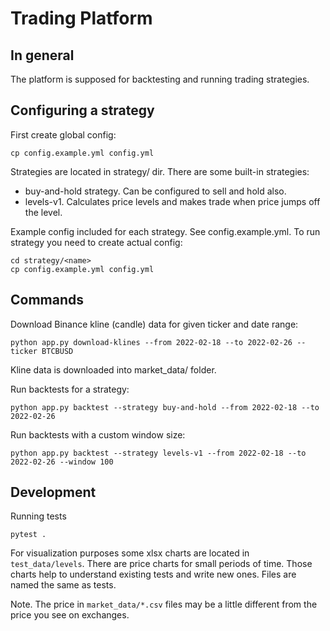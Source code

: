 # Trading Platform

## In general 

The platform is supposed for backtesting and running trading strategies.

## Configuring a strategy

First create global config:

```shell
cp config.example.yml config.yml
```

Strategies are located in strategy/ dir. There are some built-in strategies:

* buy-and-hold strategy. Can be configured to sell and hold also.
* levels-v1. Calculates price levels and makes trade when price jumps off the level.

Example config included for each strategy. See config.example.yml. 
To run strategy you need to create actual config:

```shell
cd strategy/<name>
cp config.example.yml config.yml
```

## Commands

Download Binance kline (candle) data for given ticker and date range:

```shell
python app.py download-klines --from 2022-02-18 --to 2022-02-26 --ticker BTCBUSD
```

Kline data is downloaded into market_data/ folder. 

Run backtests for a strategy:

```shell
python app.py backtest --strategy buy-and-hold --from 2022-02-18 --to 2022-02-26
```

Run backtests with a custom window size:
```shell
python app.py backtest --strategy levels-v1 --from 2022-02-18 --to 2022-02-26 --window 100
```

## Development

Running tests

```shell
pytest .
```

For visualization purposes some xlsx charts are located in `test_data/levels`.
There are price charts for small periods of time.
Those charts help to understand existing tests and write new ones.
Files are named the same as tests.

Note. The price in `market_data/*.csv` files may be a little different from the price you see on exchanges.
